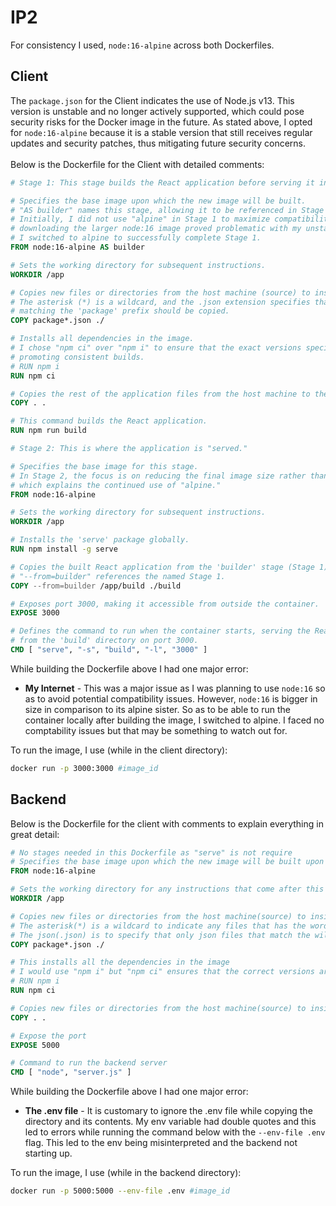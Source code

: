 # IP2
For consistency I used, <code>node:16-alpine</code> across both Dockerfiles.

## Client
The <code>package.json</code> for the Client indicates the use of Node.js v13. This version is unstable and no longer actively supported, which could pose security risks for the Docker image in the future. As stated above, I opted for <code>node:16-alpine</code> because it is a stable version that still receives regular updates and security patches, thus mitigating future security concerns.\
\
Below is the Dockerfile for the Client with detailed comments:

```Dockerfile
# Stage 1: This stage builds the React application before serving it in Stage 2.

# Specifies the base image upon which the new image will be built.
# "AS builder" names this stage, allowing it to be referenced in Stage 2.
# Initially, I did not use "alpine" in Stage 1 to maximize compatibility. However,
# downloading the larger node:16 image proved problematic with my unstable internet connection.
# I switched to alpine to successfully complete Stage 1.
FROM node:16-alpine AS builder

# Sets the working directory for subsequent instructions.
WORKDIR /app

# Copies new files or directories from the host machine (source) to inside the image (destination).
# The asterisk (*) is a wildcard, and the .json extension specifies that only JSON files
# matching the 'package' prefix should be copied.
COPY package*.json ./

# Installs all dependencies in the image.
# I chose "npm ci" over "npm i" to ensure that the exact versions specified in package-lock.json are installed,
# promoting consistent builds.
# RUN npm i
RUN npm ci

# Copies the rest of the application files from the host machine to the image.
COPY . .

# This command builds the React application.
RUN npm run build

# Stage 2: This is where the application is "served."

# Specifies the base image for this stage.
# In Stage 2, the focus is on reducing the final image size rather than broad compatibility,
# which explains the continued use of "alpine."
FROM node:16-alpine

# Sets the working directory for subsequent instructions.
WORKDIR /app

# Installs the 'serve' package globally.
RUN npm install -g serve

# Copies the built React application from the 'builder' stage (Stage 1).
# "--from=builder" references the named Stage 1.
COPY --from=builder /app/build ./build

# Exposes port 3000, making it accessible from outside the container.
EXPOSE 3000

# Defines the command to run when the container starts, serving the React application
# from the 'build' directory on port 3000.
CMD [ "serve", "-s", "build", "-l", "3000" ]
```

While building the Dockerfile above I had one major error:
- <b>My Internet</b> - This was a major issue as I was planning to use <code>node:16</code> so as to avoid potential compatibility issues. However, <code>node:16</code> is bigger in size in comparison to its alpine sister. So as to be able to run the container locally after building the image, I switched to alpine. I faced no comptability issues but that may be something to watch out for.

To run the image, I use (while in the client directory):
```bash
docker run -p 3000:3000 #image_id
```

## Backend
Below is the Dockerfile for the client with comments to explain everything in great detail:
```Dockerfile
# No stages needed in this Dockerfile as "serve" is not require
# Specifies the base image upon which the new image will be built upon
FROM node:16-alpine

# Sets the working directory for any instructions that come after this
WORKDIR /app

# Copies new files or directories from the host machine(source) to inside the image(destination)
# The asterisk(*) is a wildcard to indicate any files that has the word package as a prefix
# The json(.json) is to specify that only json files that match the wildcard above.
COPY package*.json ./

# This installs all the dependencies in the image
# I would use "npm i" but "npm ci" ensures that the correct versions are installed
# RUN npm i
RUN npm ci

# Copies new files or directories from the host machine(source) to inside the image(destination)
COPY . .

# Expose the port 
EXPOSE 5000

# Command to run the backend server
CMD [ "node", "server.js" ]

```
While building the Dockerfile above I had one major error:
- <b>The .env file</b> - It is customary to ignore the .env file while copying the directory and its contents. My env variable had double quotes and this led to errors while running the command below with the <code>--env-file .env</code> flag. This led to the env being misinterpreted and the backend not starting up.

To run the image, I use (while in the backend directory):
```bash
docker run -p 5000:5000 --env-file .env #image_id
```